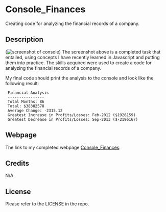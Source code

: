 # Console_Finances
Creating code for analyzing the financial records of a company.

## Description
(![screenshot of console](<../../04-module/Console_Finances/Screenshot 2023-11-21 124908.png>))
The screenshot above is a completed task that entailed, using concepts I have recently learned in Javascript and putting them into practice. The skills acquired were used to create a code for analyzing the financial records of a company. 

My final code should print the analysis to the console and look like the following result:

 ```text
  Financial Analysis 
  ----------------
  Total Months: 86
  Total: $38382578
  Average Change: -2315.12
  Greatest Increase in Profits/Losses: Feb-2012 ($1926159)
  Greatest Decrease in Profits/Losses: Sep-2013 ($-2196167)
  ```
## Webpage

The link to my completed webpage [Console_Finances](file:///C:/Users/Annam%20Khalid/bootcamp/04-module/Console_Finances/index.html).

## Credits

N/A

## License

Please refer to the LICENSE in the repo.
